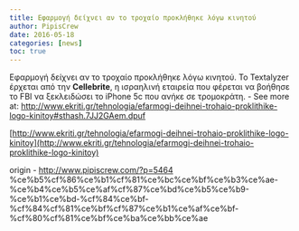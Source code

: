 ```yaml
---
title: Εφαρμογή δείχνει αν το τροχαίο προκλήθηκε λόγω κινητού
author: PipisCrew
date: 2016-05-18
categories: [news]
toc: true
---
```


Εφαρμογή δείχνει αν το τροχαίο προκλήθηκε λόγω κινητού. Το Textalyzer έρχεται από την **Cellebrite**, η ισραηλινή εταιρεία που φέρεται να βοήθησε το FBI να ξεκλειδώσει το iPhone 5c που ανήκε σε τρομοκράτη. - See more at: http://www.ekriti.gr/tehnologia/efarmogi-deihnei-trohaio-proklithike-logo-kinitoy#sthash.7JJ2GAem.dpuf

[http://www.ekriti.gr/tehnologia/efarmogi-deihnei-trohaio-proklithike-logo-kinitoy](http://www.ekriti.gr/tehnologia/efarmogi-deihnei-trohaio-proklithike-logo-kinitoy)

origin - http://www.pipiscrew.com/?p=5464 %ce%b5%cf%86%ce%b1%cf%81%ce%bc%ce%bf%ce%b3%ce%ae-%ce%b4%ce%b5%ce%af%cf%87%ce%bd%ce%b5%ce%b9-%ce%b1%ce%bd-%cf%84%ce%bf-%cf%84%cf%81%ce%bf%cf%87%ce%b1%ce%af%ce%bf-%cf%80%cf%81%ce%bf%ce%ba%ce%bb%ce%ae